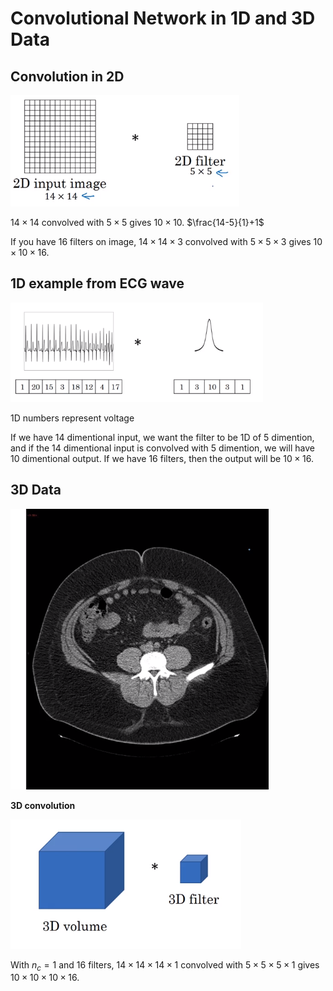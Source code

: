 # Convolutional Network in 1D and 3D Data

## Convolution in 2D
![](images/104-1d3dgeneralizations-d8799d10.png)

$14 \times 14$ convolved with $5 \times 5$ gives $10 \times 10$. $\frac{14-5}{1}+1$

If you have 16 filters on image,
$14 \times 14  \times 3$ convolved with $5 \times 5 \times 3$ gives $10 \times 10 \times 16$.

## 1D example from ECG wave

![](images/104-1d3dgeneralizations-1c1c3357.png)

1D numbers represent voltage

If we have 14 dimentional input, we want the filter to be 1D of 5 dimention, and if the 14 dimentional input is convolved with 5 dimention, we will have 10 dimentional output. If we have 16 filters, then the output will be $10 \times 16$.

## 3D Data
![](images/104-1d3dgeneralizations-fa487794.png)

**3D convolution**

![](images/104-1d3dgeneralizations-59c39ab4.png)

With $n_c=1$ and 16 filters, $14 \times 14  \times 14 \times 1$ convolved with $5 \times 5 \times 5 \times 1$ gives $10 \times 10 \times 10 \times 16$.
